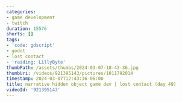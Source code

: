 ```yaml
---
categories:
- game development
- twitch
duration: 15576
shorts: []
tags:
- 'code: gdscript'
- godot
- lost contact
- 'raiding: LillyByte'
thumbPath: /assets/thumbs/2024-03-07-18-43-36.jpg
thumbUri: /videos/921395143/pictures/1811792014
timestamp: 2024-03-07T12:43:36-06:00
title: narrative hidden object game dev | lost contact (day 49)
videoId: '921395143'
---
```

